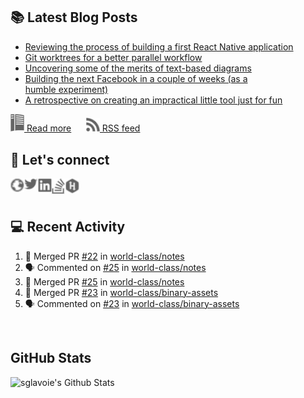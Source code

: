 ## 📚 Latest Blog Posts

<!-- BLOG-POST-LIST:START -->
- [Reviewing the process of building a first React Native application](https://www.sglavoie.com/posts/2023/03/04/reviewing-the-process-of-building-a-first-React-Native-application/)
- [Git worktrees for a better parallel workflow](https://www.sglavoie.com/posts/2023/01/02/git-worktrees-for-a-better-parallel-workflow/)
- [Uncovering some of the merits of text-based diagrams](https://www.sglavoie.com/posts/2022/11/19/uncovering-some-of-the-merits-of-text-based-diagrams/)
- [Building the next Facebook in a couple of weeks &lpar;as a humble experiment&rpar;](https://www.sglavoie.com/posts/2022/10/14/building-the-next-Facebook-in-a-couple-of-weeks-as-a-humble-experiment/)
- [A retrospective on creating an impractical little tool just for fun](https://www.sglavoie.com/posts/2022/09/18/a-retrospective-on-creating-an-impractical-little-tool-just-for-fun/)
<!-- BLOG-POST-LIST:END -->


[<img alt="rss feed" width="22px" src="./assets/readthedocs.svg" /> Read more][website] &nbsp;&nbsp;&nbsp;&nbsp; [<img alt="rss feed" width="22px" src="./assets/rss.svg" /> RSS feed][rss]

## 🔌 Let's connect

[<img align="left" alt="sglavoie.com" width="22px" src="./assets/globe.svg" />][website]
[<img align="left" alt="sgdlavoie | Twitter" width="22px" src="./assets/twitter.svg" />][twitter]
[<img align="left" alt="sglavoie | LinkedIn" width="22px" src="./assets/linkedin.svg" />][linkedin]
[<img align="left" alt="sglavoie | Stackoverflow" width="22px" src="./assets/stackoverflow.svg" />][stackoverflow]
[<img align="left" alt="sglavoie | HackRank" width="22px" src="./assets/hackerrank.svg" />][hackerrank]

<br /><br />

## :computer: Recent Activity

<!--START_SECTION:activity-->
1. 🎉 Merged PR [#22](https://github.com/world-class/notes/pull/22) in [world-class/notes](https://github.com/world-class/notes)
2. 🗣 Commented on [#25](https://github.com/world-class/notes/issues/25) in [world-class/notes](https://github.com/world-class/notes)
3. 🎉 Merged PR [#25](https://github.com/world-class/notes/pull/25) in [world-class/notes](https://github.com/world-class/notes)
4. 🎉 Merged PR [#23](https://github.com/world-class/binary-assets/pull/23) in [world-class/binary-assets](https://github.com/world-class/binary-assets)
5. 🗣 Commented on [#23](https://github.com/world-class/binary-assets/issues/23) in [world-class/binary-assets](https://github.com/world-class/binary-assets)
<!--END_SECTION:activity-->


<br />

## GitHub Stats

<img alt="sglavoie's Github Stats" src="https://github-readme-stats.sglavoie.vercel.app/api?username=sglavoie&show_icons=true&title_color=5DC1FF&icon_color=fca311&text_color=e5e5e5&bg_color=000000" />

<br /><br />

[hackerrank]: https://www.hackerrank.com/sglavoie
[rss]: https://www.sglavoie.com/feeds/sglavoie.rss.xml
[website]: https://www.sglavoie.com
[twitter]: https://twitter.com/sgdlavoie
[linkedin]: https://www.linkedin.com/in/sglavoie
[stackoverflow]: https://stackoverflow.com/users/8787680/s%C3%A9bastien-lavoie
